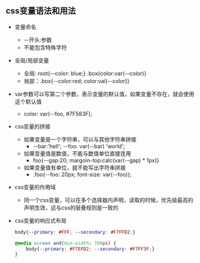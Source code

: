 ## css变量语法和用法
+ 变量命名
    - --开头:参数
    - 不能包含特殊字符
+ 全局/局部变量
    - 全局: root{--color: blue;} .box{color:var(--color)}
    - 局部：.box{--color:red; color:val(--color)}

+ var参数可以写第二个参数，表示变量的默认值，如果变量不存在，就会使用这个默认值
    - color: var(--foo, #7F583F);

+ css变量的拼接
    - 如果变量是一个字符串，可以与其他字符串拼接
        - --bar:'hell';  --foo: var(--bar) 'world';
    - 如果变量值是数值，不能与数值单位直接连用
        - foo{--gap:20; margoin-top:calc(var(--gap) * 1px)}
    - 如果变量值有单位，就不能写出字符串拼接
        - .foo{--foo: 20px; font-size: var(--foo)};

+ css变量的作用域
    - 同一个css变量，可以在多个选择器内声明，读取的时候，优先级最高的声明生效，这与css的层叠规则是一致的
+ css变量的响应式布局
    ```css
    body{--primary: #FFF; --secondary: #F7FFD2;}

    @media screen and(min-width: 760px) {
        body{--primary: #F7EFD2; --secondary: #F7FF3F;}
    }
    ```
